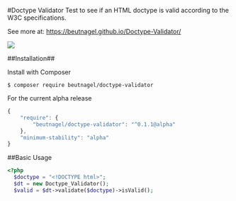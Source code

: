 #Doctype Validator
Test to see if an HTML doctype is valid according to the W3C specifications.

See more at:
https://beutnagel.github.io/Doctype-Validator/

![](https://codeship.com/projects/ff65d870-8a55-0134-9eb2-5a7c9acf56e8/status?branch=master)

##Installation##

Install with Composer

`$ composer require beutnagel/doctype-validator`

For the current alpha release

```javascript
{
	"require": {
        "beutnagel/doctype-validator": "^0.1.1@alpha"
    },
    "minimum-stability": "alpha"
}
```

##Basic Usage
```php
<?php
  $doctype = "<!DOCTYPE html>";
  $dt = new Doctype_Validator();
  $valid = $dt->validate($doctype)->isValid();
```

